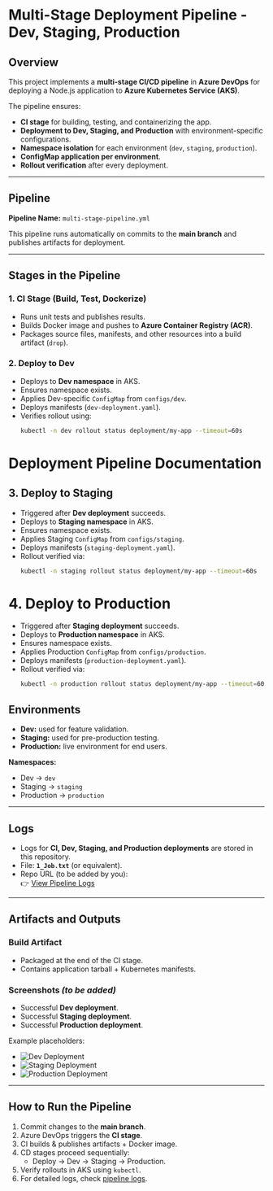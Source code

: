 # Multi-Stage Deployment Pipeline - Dev, Staging, Production

## Overview

This project implements a **multi-stage CI/CD pipeline** in **Azure DevOps** for deploying a Node.js application to **Azure Kubernetes Service (AKS)**.  

The pipeline ensures:
- **CI stage** for building, testing, and containerizing the app.  
- **Deployment to Dev, Staging, and Production** with environment-specific configurations.  
- **Namespace isolation** for each environment (`dev`, `staging`, `production`).  
- **ConfigMap application per environment**.  
- **Rollout verification** after every deployment.  

---

## Pipeline

**Pipeline Name:** `multi-stage-pipeline.yml`  

This pipeline runs automatically on commits to the **main branch** and publishes artifacts for deployment.  

---

## Stages in the Pipeline

### 1. **CI Stage (Build, Test, Dockerize)**
- Runs unit tests and publishes results.  
- Builds Docker image and pushes to **Azure Container Registry (ACR)**.  
- Packages source files, manifests, and other resources into a build artifact (`drop`).  

### 2. **Deploy to Dev**
- Deploys to **Dev namespace** in AKS.  
- Ensures namespace exists.  
- Applies Dev-specific `ConfigMap` from `configs/dev`.  
- Deploys manifests (`dev-deployment.yaml`).  
- Verifies rollout using:  
  ```bash
  kubectl -n dev rollout status deployment/my-app --timeout=60s
# Deployment Pipeline Documentation

## 3. Deploy to Staging

- Triggered after **Dev deployment** succeeds.  
- Deploys to **Staging namespace** in AKS.  
- Ensures namespace exists.  
- Applies Staging `ConfigMap` from `configs/staging`.  
- Deploys manifests (`staging-deployment.yaml`).  
- Rollout verified via:  
  ```bash
  kubectl -n staging rollout status deployment/my-app --timeout=60s
# 4. Deploy to Production

- Triggered after **Staging deployment** succeeds.  
- Deploys to **Production namespace** in AKS.  
- Ensures namespace exists.  
- Applies Production `ConfigMap` from `configs/production`.  
- Deploys manifests (`production-deployment.yaml`).  
- Rollout verified via:  
  ```bash
  kubectl -n production rollout status deployment/my-app --timeout=60s
## Environments

- **Dev:** used for feature validation.  
- **Staging:** used for pre-production testing.  
- **Production:** live environment for end users.  

**Namespaces:**  
- Dev → `dev`  
- Staging → `staging`  
- Production → `production`  

---

## Logs

- Logs for **CI, Dev, Staging, and Production deployments** are stored in this repository.  
- File: **`1_Job.txt`** (or equivalent).  
- Repo URL (to be added by you):  
  👉 [View Pipeline Logs](YOUR_REPO_URL_HERE)  

---

## Artifacts and Outputs

### Build Artifact
- Packaged at the end of the CI stage.  
- Contains application tarball + Kubernetes manifests.  

### Screenshots *(to be added)*
- Successful **Dev deployment**.  
- Successful **Staging deployment**.  
- Successful **Production deployment**.  

Example placeholders:  
- ![Dev Deployment](./screenshots/dev-deployment.png)  
- ![Staging Deployment](./screenshots/staging-deployment.png)  
- ![Production Deployment](./screenshots/production-deployment.png)  

---

## How to Run the Pipeline

1. Commit changes to the **main branch**.  
2. Azure DevOps triggers the **CI stage**.  
3. CI builds & publishes artifacts + Docker image.  
4. CD stages proceed sequentially:  
   - Deploy → Dev → Staging → Production.  
5. Verify rollouts in AKS using `kubectl`.  
6. For detailed logs, check [pipeline logs](YOUR_REPO_URL_HERE).  
